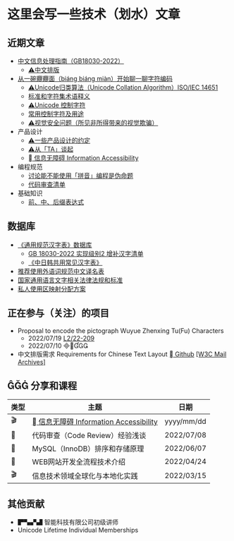 # 这里会写一些技术（划水）文章

## 近期文章
- [中文信息处理指南（GB18030-2022）](paper/中文信息处理指南.md)
  - [⚠️中文排版](paper/中文信息处理/中文排版.md)
- [从一碗𰻝𰻝面（biáng biáng miàn）开始聊一聊字符编码](paper/从一碗biangbiang面开始聊一聊字符编码.md)
  - [⚠️Unicode归类算法（Unicode Collation Algorithm）ISO/IEC 14651](paper/unicode/unicode-collation-algorithm.md)
  - [标准和字符集术语释义](paper/标准和字符集术语释义.md)
  - [⚠️Unicode 控制字符](paper/unicode/unicode-control-characters.md)
  - [常用控制字符及用途](paper/unicode/常用控制字符及用途.md)
  - [⚠️视觉安全问题（所见非所得带来的视觉欺骗）](paper/unicode/视觉安全问题.md)
- 产品设计
  - [⚠️一些产品设计的约定](paper/一些产品设计的约定.md)
  - [⚠️从「TA」谈起](paper/从TA谈起.md)
  - [ 信息无障碍 Information Accessibility](paper/专题/信息无障碍/目录.md)
- 编程规范
  - [讨论能不能使用「拼音」编程是伪命题](paper/讨论能不能使用“拼音”编程是伪命题.md)
  - [代码审查清单](paper/规范/代码审查清单.md)
- 基础知识
  - [前、中、后缀表达式](paper/前中后缀表达式.md)

## 数据库
- [《通用规范汉字表》数据库](paper/通用规范汉字表数据库.md) 
  - [GB 18030-2022 实现级别2 增补汉字清单](paper/GB18030-2022实现级别2增补汉字.md)
  - [《中日韩共用常见汉字表》](paper/通用规范汉字表数据库.md)
- [推荐使用外语词规范中文译名表](paper/推荐使用外语词规范中文译名.md)
- [国家通用语言文字相关法律法规和标准](paper/国家通用语言文字相关法律法规和标准.md)
- [私人使用区映射分配方案](paper/私用区映射分配方案.md)

## 正在参与（关注）的项目
- Proposal to encode the pictograph Wuyue Zhenxing Tu(Fu) Characters
  - 2022/07/19 [L2/22-209](https://www.unicode.org/L2/L2022/22209-wuyue-zhenxing-tu-fu.pdf)
  - 2022/07/10 
- 中文排版需求 Requirements for Chinese Text Layout [ Github](https://github.com/w3c/clreq) [[W3C Mail Archives]](https://lists.w3.org/Archives/Public/public-i18n-chinese/)

##  分享和课程

|类型|主题|日期|
|-|-|-|
|🎬|[ 信息无障碍 Information Accessibility](paper/专题/信息无障碍/目录.md)|yyyy/mm/dd|
|📆|代码审查（Code Review）经验浅谈|2022/07/08|
|📆|MySQL（InnoDB）排序和存储原理|2022/06/07|
|📆|WEB网站开发全流程技术介绍|2022/04/24|
|🎬|信息技术领域全球化与本地化实践|2022/03/15|

## 其他贡献
- ▛▚▞▟ 智能科技有限公司初级讲师
- Unicode Lifetime Individual Memberships
